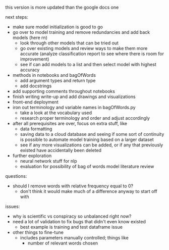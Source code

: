 
this version is more updated than the google docs one 

next steps:
- make sure model initialization is good to go
- go over to model training and remove redundancies and add back models (here rn)
    - look through other models that can be tried out
    - go over existing models and review ways to make them more accurate (analyze classification report to see where there is room for improvement)
    - see if can add models to a list and then select model with highest accuracy
- methods in notebooks and bagOfWords
    - add argument types and return type
    - add docstrings
- add supporting comments throughout notebooks
- finish writing write-up and add drawings and visualizations
- front-end deployment
- iron out terminology and variable names in bagOfWords.py
    - take a look at the vocabulary used 
    - research proper terminology and order and adjust accordingly
- after all prerequisites are over, focus on extra stuff, like
    - data formatting
    - saving data to a cloud database and seeing if some sort of continuity is possible to automate model training based on a larger dataset
    - see if any more visualizations can be added, or if any that previously existed have accidentally been deleted
- further exploration
    - neural network stuff for nlp
    - evaluation for possibility of bag of words model literature review

questions:
- should I remove words with relative frequency equal to 0?
    - don't think it would make much of a difference anyway to start off with

issues:
- why is scientific vs conspiracy so unbalanced right now?
- need a lot of validation to fix bugs that didn't even know existed
    - best example is training and test dataframe issue
- other things to fine-tune
    - includes parameters manually controlled; things like
        - number of relevant words chosen
